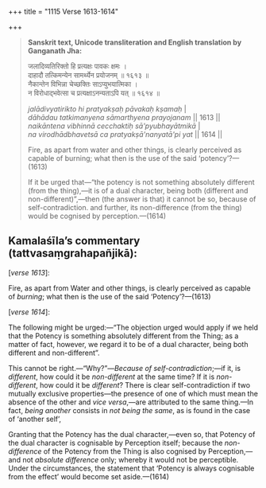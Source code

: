 +++
title = "1115 Verse 1613-1614"

+++
> **Sanskrit text, Unicode transliteration and English translation by Ganganath Jha:** 
>
> जलादिव्यतिरिक्तो हि प्रत्यक्षः पावकः क्षमः ।  
> दाहादौ तत्किमन्येन सामर्थ्येन प्रयोजनम् ॥ १६१३ ॥  
> नैकान्तेन विभिन्ना चेच्छक्तिः साऽप्युभयात्मिका ।  
> न विरोधाद्भवेत्सा च प्रत्यक्षाऽनन्यताऽपि यत् ॥ १६१४ ॥ 
>
> *jalādivyatirikto hi pratyakṣaḥ pāvakaḥ kṣamaḥ* \|  
> *dāhādau tatkimanyena sāmarthyena prayojanam* \|\| 1613 \|\|  
> *naikāntena vibhinnā cecchaktiḥ sā'pyubhayātmikā* \|  
> *na virodhādbhavetsā ca pratyakṣā'nanyatā'pi yat* \|\| 1614 \|\| 
>
> Fire, as apart from water and other things, is clearly perceived as capable of burning; what then is the use of the said ‘potency’?—(1613) 
>
> If it be urged that—“the potency is not something absolutely different (from the thing),—it is of a dual character, being both (different and non-different)”,—then (the answer is that) it cannot be so, because of self-contradiction. and further, its non-difference (from the thing) would be cognised by perception.—(1614)



## Kamalaśīla’s commentary (tattvasaṃgrahapañjikā):

[*verse 1613*]:

Fire, as apart from Water and other things, is clearly perceived as capable of *burning*; what then is the use of the said ‘Potency’?—(1613)

[*verse 1614*]:

The following might be urged:—“The objection urged would apply if we held that the Potency is something absolutely different from the Thing; as a matter of fact, however, we regard it to be of a dual character, being both different and non-different”.

This cannot be right.—“Why?”—*Because of self-contradiction*;—if it, is *different*, how could it be *non-different* at the same time? If it is *non-different*, how could it be *different*? There is clear self-contradiction if two mutually exclusive properties—the presence of one of which must mean the absence of the other and *vice versa*,—are attributed to the same thing.—In fact, *being another* consists in *not being the same*, as is found in the case of ‘another self’,

Granting that the Potency has the dual character,—even so, that Potency of the dual character is cognisable by Perception itself; because the *non*-*difference* of the Potency from the Thing is also cognised by Perception,—and not *absolute difference* only; whereby it would not be perceptible. Under the circumstances, the statement that ‘Potency is always cognisable from the effect’ would become set aside.—(1614)



